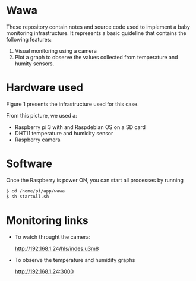 # Wawa

These repository contain notes and source code used to implement a baby monitoring infrastructure. 
It represents a basic guideline that contains the following features:

1. Visual monitoring using a camera
2. Plot a graph to observe the values collected from temperature and humity sensors.

# Hardware used

Figure 1 presents the infrastructure used for this case.


From this picture, we used a:

- Raspberry pi 3 with and Raspdebian OS on a SD card
- DHT11 temperature and humidity sensor
- Raspberry camera

# Software

Once the Raspberry is power ON, you can start all processes by running

```bash
$ cd /home/pi/app/wawa
$ sh startAll.sh
```

# Monitoring links

- To watch throught the camera:  

	http://192.168.1.24/hls/indes.u3m8

- To observe the temperature and humidity graphs

	http://192.168.1.24:3000

 

